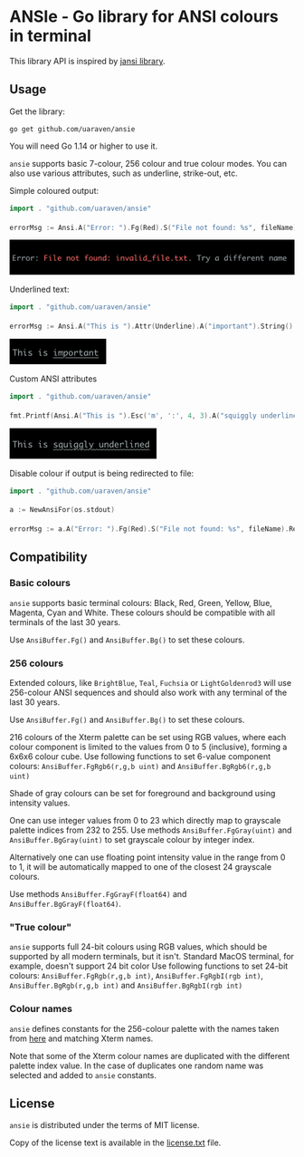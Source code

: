 # ANSIe - Go library for ANSI colours in terminal

This library API is inspired by [jansi library](https://github.com/fusesource/jansi).

## Usage

Get the library:

    go get github.com/uaraven/ansie

You will need Go 1.14 or higher to use it.

`ansie` supports basic 7-colour, 256 colour and true colour modes. You can also use various attributes, such as underline, strike-out, etc.

Simple coloured output:

```go
import . "github.com/uaraven/ansie"

errorMsg := Ansi.A("Error: ").Fg(Red).S("File not found: %s", fileName).Reset().A("Try a different name").String()
```

![img.png](images/img1.png)

Underlined text:
```go
import . "github.com/uaraven/ansie"

errorMsg := Ansi.A("This is ").Attr(Underline).A("important").String()
```
![img.png](images/img2.png)

Custom ANSI attributes
```go
import . "github.com/uaraven/ansie"

fmt.Printf(Ansi.A("This is ").Esc('m', ':', 4, 3).A("squiggly underlined").CR().String())
```
![img.png](images/img3.png)

Disable colour if output is being redirected to file:

```go
import . "github.com/uaraven/ansie"

a := NewAnsiFor(os.stdout)

errorMsg := a.A("Error: ").Fg(Red).S("File not found: %s", fileName).Reset().A("Try a different name").String()
```

## Compatibility

### Basic colours

`ansie` supports basic terminal colours: Black, Red, Green, Yellow, Blue, Magenta, Cyan and White.
These colours should be compatible with all terminals of the last 30 years.

Use `AnsiBuffer.Fg()` and `AnsiBuffer.Bg()` to set these colours.

### 256 colours

Extended colours, like `BrightBlue`, `Teal`, `Fuchsia` or `LightGoldenrod3` will use 256-colour ANSI sequences and should also 
work with any terminal of the last 30 years.

Use `AnsiBuffer.Fg()` and `AnsiBuffer.Bg()` to set these colours.

216 colours of the Xterm palette can be set using RGB values, where each colour component is limited to the values from
0 to 5 (inclusive), forming a 6x6x6 colour cube.
Use following functions to set 6-value component colours: `AnsiBuffer.FgRgb6(r,g,b uint)` and `AnsiBuffer.BgRgb6(r,g,b uint)`

Shade of gray colours can be set for foreground and background using intensity values.

One can use integer values from 0 to 23 which directly map to grayscale palette indices from 232 to 255.
Use methods `AnsiBuffer.FgGray(uint)` and `AnsiBuffer.BgGray(uint)` to set grayscale colour by integer index.

Alternatively one can use floating point intensity value in the range from 0 to 1, it will be automatically mapped
to one of the closest 24 grayscale colours.

Use methods  `AnsiBuffer.FgGrayF(float64)` and `AnsiBuffer.BgGrayF(float64)`.

### "True colour"

`ansie` supports full 24-bit colours using RGB values, which should be supported by all modern terminals, but it isn't. 
Standard MacOS terminal, for example, doesn't support 24 bit color 
Use following functions to set 24-bit colours: `AnsiBuffer.FgRgb(r,g,b int)`, `AnsiBuffer.FgRgbI(rgb int)`, `AnsiBuffer.BgRgb(r,g,b int)` and `AnsiBuffer.BgRgbI(rgb int)` 

### Colour names

`ansie` defines constants for the 256-colour palette with the names taken from [here](https://www.ditig.com/256-colors-cheat-sheet) and
matching Xterm names.

Note that some of the Xterm colour names are duplicated with the different palette index value. In the case of duplicates
one random name was selected and added to `ansie` constants.


## License

`ansie` is distributed under the terms of MIT license.

Copy of the license text is available in the [license.txt](license.txt) file.